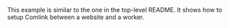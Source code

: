 This example is similar to the one in the top-level README. It shows how to setup Comlink between a website and a worker.
